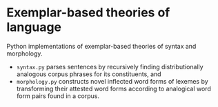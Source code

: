 # Exemplar-based theories of language
Python implementations of exemplar-based theories of syntax and morphology.
- `syntax.py` parses sentences by recursively finding distributionally analogous corpus phrases for its constituents, and
- `morphology.py` constructs novel inflected word forms of lexemes by transforming their attested word forms according to analogical word form pairs found in a corpus.